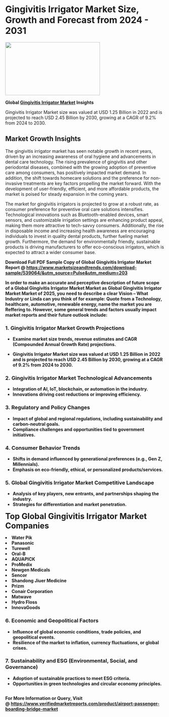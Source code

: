 <H1>Gingivitis Irrigator Market Size, Growth and Forecast from 2024 - 2031</H1><img class="aligncenter size-medium wp-image-584254" src="https://thirdeyenews.in/wp-content/uploads/2024/09/Global-Market-Research-300x168.jpeg" alt="" width="300" height="168" /><p><strong>Global&nbsp;<a href="https://www.marketsizeandtrends.com/download-sample/539064/&amp;utm_source=Pulse&amp;utm_medium=203">Gingivitis Irrigator Market</a> Insights</strong></p><p>Gingivitis Irrigator Market size was valued at USD 1.25 Billion in 2022 and is projected to reach USD 2.45 Billion by 2030, growing at a CAGR of 9.2% from 2024 to 2030.</p><p><h2>Market Growth Insights</h2> <p>The gingivitis irrigator market has seen notable growth in recent years, driven by an increasing awareness of oral hygiene and advancements in dental care technology. The rising prevalence of gingivitis and other periodontal diseases, combined with the growing adoption of preventive care among consumers, has positively impacted market demand. In addition, the shift towards homecare solutions and the preference for non-invasive treatments are key factors propelling the market forward. With the development of user-friendly, efficient, and more affordable products, the market is poised for steady expansion in the coming years.</p> <p><strong></strong></p> <p>The market for gingivitis irrigators is projected to grow at a robust rate, as consumer preference for preventive oral care solutions intensifies. Technological innovations such as Bluetooth-enabled devices, smart sensors, and customizable irrigation settings are enhancing product appeal, making them more attractive to tech-savvy consumers. Additionally, the rise in disposable income and increasing health awareness are encouraging individuals to invest in quality dental products, further fueling market growth. Furthermore, the demand for environmentally friendly, sustainable products is driving manufacturers to offer eco-conscious irrigators, which is expected to attract a wider consumer base.</p> <p><strong></p><p><span class=""><strong>Download Full PDF Sample Copy of Global Gingivitis Irrigator Market Report</strong> @ <a href="https://www.marketsizeandtrends.com/download-sample/539064/&amp;utm_source=Pulse&amp;utm_medium=203" target="_blank">https://www.marketsizeandtrends.com/download-sample/539064/&amp;utm_source=Pulse&amp;utm_medium=203</a></span></p><p>In order to make an accurate and perceptive description of future scope of a Global&nbsp;Gingivitis Irrigator Market Market as Global&nbsp;Gingivitis Irrigator Market Market of 2025, you need to describe a clear Vision &ndash; What Industry or Linda can you think of for example: Quote from a Technology, healthcare, automotive, renewable energy, name the market you are Reffering to. However, some general trends and factors usually impact market reports and their future outlook include:</p><h3>1.&nbsp;<strong>Gingivitis Irrigator Market Growth Projections</strong></h3><ul><li>Examine market size trends, revenue estimates and CAGR (Compounded Annual Growth Rate) projections.</li><li><p>Gingivitis Irrigator Market size was valued at USD 1.25 Billion in 2022 and is projected to reach USD 2.45 Billion by 2030, growing at a CAGR of 9.2% from 2024 to 2030.</p></li></ul><h3>2.&nbsp;<strong>Gingivitis Irrigator Market Technological Advancements</strong></h3><ul><li>Integration of AI, IoT, blockchain, or automation in the industry.</li><li>Innovations driving cost reductions or improving efficiency.</li></ul><h3>3.&nbsp;<strong>Regulatory and Policy Changes</strong></h3><ul><li>Impact of global and regional regulations, including sustainability and carbon-neutral goals.</li><li>Compliance challenges and opportunities tied to government initiatives.</li></ul><h3>4.&nbsp;<strong>Consumer Behavior Trends</strong></h3><ul><li>Shifts in demand influenced by generational preferences (e.g., Gen Z, Millennials).</li><li>Emphasis on eco-friendly, ethical, or personalized products/services.</li></ul><h3>5.&nbsp;<strong>Global Gingivitis Irrigator Market Competitive Landscape</strong></h3><ul><li>Analysis of key players, new entrants, and partnerships shaping the industry.</li><li>Strategies for differentiation and market penetration.</li></ul><p data-pm-slice="1 1 []"><span style="color: inherit; font-family: inherit; font-size: 25px;">Top Global Gingivitis Irrigator Market Companies</span></p><div class="" data-test-id=""><p><li>Water Pik</li><li> Panasonic</li><li> Turewell</li><li> Oral-B</li><li> AQUAPICK</li><li> ProMedix</li><li> Newgen Medicals</li><li> Sencor</li><li> Shandong Jiuer Medicine</li><li> Prizm</li><li> Conair Corporation</li><li> Matwave</li><li> Hydro Floss</li><li> InnovaGoods</li></p></div><h3>6.&nbsp;<strong>Economic and Geopolitical Factors</strong></h3><ul><li>Influence of global economic conditions, trade policies, and geopolitical events.</li><li>Resilience of the market to inflation, currency fluctuations, or global crises.</li></ul><h3>7.&nbsp;<strong>Sustainability and ESG (Environmental, Social, and Governance)</strong></h3><ul><li>Adoption of sustainable practices to meet ESG criteria.</li><li>Opportunities in green technologies and circular economy principles.</li></ul><h2><strong style="font-size: 14px;">For More Information or Query, Visit @&nbsp;</strong><a style="background-color: #ffffff; font-size: 14px;" href="https://www.marketsizeandtrends.com/report/gingivitis-irrigator-market/" target="_blank">https://www.verifiedmarketreports.com/product/airport-passenger-boarding-bridge-market</a></h2>
